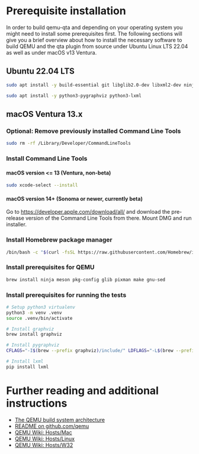 # Prerequisite installation

In order to build qemu-qta and depending on your operating system you might need to install some prerequisites first. The following sections will give you a brief overview about how to install the necessary software to build QEMU and the qta plugin from source under Ubuntu Linux LTS 22.04 as well as under macOS v13 Ventura.

## Ubuntu 22.04 LTS

```bash
sudo apt install -y build-essential git libglib2.0-dev libxml2-dev ninja-build meson libpixman-1-dev python3-venv python3-pip sphinx graphviz graphviz-dev

sudo apt install -y python3-pygraphviz python3-lxml
```

## macOS Ventura 13.x

### Optional: Remove previously installed Command Line Tools
```bash
sudo rm -rf /Library/Developer/CommandLineTools
```
### Install Command Line Tools
#### macOS version <= 13 (Ventura, non-beta)
```bash
sudo xcode-select --install
```

#### macOS version 14+ (Sonoma or newer, currently beta)
Go to https://developer.apple.com/download/all/ and download the pre-release version of the Command Line Tools from there. Mount DMG and run installer.

### Install Homebrew package manager
```bash
/bin/bash -c "$(curl -fsSL https://raw.githubusercontent.com/Homebrew/install/HEAD/install.sh)"
```

### Install prerequisites for QEMU
```bash
brew install ninja meson pkg-config glib pixman make gnu-sed
```
### Install prerequisites for running the tests
```bash
# Setup python3 virtualenv
python3 -m venv .venv
source .venv/bin/activate

# Install graphviz
brew install graphviz

# Install pygraphviz
CFLAGS="-I$(brew --prefix graphviz)/include/" LDFLAGS="-L$(brew --prefix graphviz)/lib/" pip install pygraphviz

# Install lxml
pip install lxml
```

# Further reading and additional instructions
- [The QEMU build system architecture](https://qemu.readthedocs.io/en/latest/devel/build-system.html)
- [README on github.com/qemu](https://github.com/qemu/qemu/blob/master/README.rst)
- [QEMU Wiki: Hosts/Mac](https://wiki.qemu.org/Hosts/Mac) 
- [QEMU Wiki: Hosts/Linux](https://wiki.qemu.org/Hosts/Linux) 
- [QEMU Wiki: Hosts/W32](https://wiki.qemu.org/Hosts/W32) 
